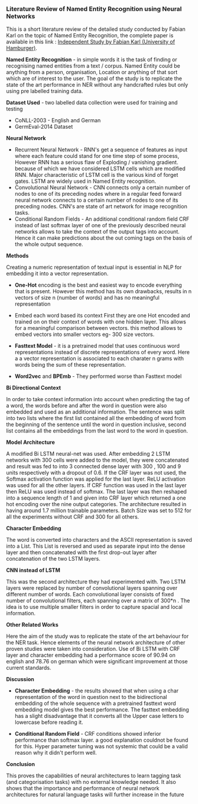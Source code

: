 ### Literature Review of Named Entity Recognition using Neural Networks 

This is a short literature review of the detailed study conducted by Fabian Karl on the topic of Named Entity Recognition, the complete paper is available in this link :  [Independent Study by Fabian Karl (University of Hamburger)](https://www.inf.uni-hamburg.de/en/inst/ab/lt/teaching/independent-studies/201711-karl-ner-independent.pdf).

**Named Entity Recognition** - in simple words it is the task of finding or recognising named entities from a text / corpus. Named Entity could be anything from a person, organisation, Location or anything of that sort which are of interest to the user. The goal of the study is to replicate the state of the art  performance in NER without any handcrafted rules but only using pre labelled training data.

**Dataset Used** - two labelled data collection were used for training and testing

* CoNLL-2003 - English and German
* GermEval-2014 Dataset

**Neural Network** 

* Recurrent Neural Network - RNN's get a sequence of features as input where each feature could stand for one time step of some process, However RNN has a serious flaw of Exploding / vanishing gradient. because of which we have considered LSTM cells which are modified RNN. Major characteristic of LSTM cell is the various kind of forget gates. LSTM are widely used in Named Entity recognition.
* Convolutional Neural Network - CNN connects only a certain number of  nodes to one of its preceding nodes where in a regular feed forward neural network connects to a certain number of nodes to one of its preceding nodes.  CNN's are state of art network for image recognition tasks.
* Conditional Random Fields - An additional conditional random field CRF instead of last softmax layer of one of the previously  described  neural networks allows to take the context of the output tags into account. Hence it can make predictions about the out coming tags on the basis of the whole output sequence.

**Methods**

Creating a numeric representation of textual input is essential in NLP for embedding it into a vector representation. 

* **One-Hot** encoding is the best and easiest way to encode everything that is present. However this method has its own drawbacks, results in n vectors of size n (number of words) and has no meaningful representation

* Embed each word based its context First they are one Hot encoded and trained on on their context of words  with one hidden layer. This allows for a meaningful comparison between vectors. this method allows to embed vectors into smaller vectors eg- 300 size vectors.

* **Fasttext Model** -  it is a pretrained model that uses continuous word representations instead of discrete representations of every word. Here a a vector representation is associated to each charater n grams with words being the sum of these representation.

* **Word2vec** and **BPEmb** - They performed worse than Fasttext model

**Bi Directional Context** 

In order to take context information into account when predicting  the tag of a word, the words before and after the word in question were also embedded and used as an additional  information. The sentence was split into two lists where the first list contained all the embedding of word from the beginning of the sentence until the word in question inclusive, second list contains all the embeddings from the last word to the word in question. 

**Model Architecture** 

A modified Bi LSTM neural-net was used. After embedding  2 LSTM networks with 300 cells were added to the model, they were concatenated and result was fed to into 3 connected dense layer with 300 , 100 and 9 units respectively with a dropout of 0.6. If the CRF layer was not used, the Softmax activation function was applied for the last layer. ReLU activation was used for all the other layers. If CRF function was used in the last layer then ReLU was used instead of softmax. The last layer was then reshaped into a sequence length of 1 and given into CRF layer which returned a one hot encoding over the nine  output categories. The architecture resulted in having around 1.7 million trainable parameters. Batch Size was set to 512  for all the experiments  without CRF and 300 for all others.

**Character Embedding**

The word is converted into characters and the ASCII representation is saved into a List. This List is reversed and used as separate input into the dense layer and then concatenated  with the first drop-out layer after concatenation of the two LSTM layers.

**CNN instead of LSTM** 

This was the second architecture they had experimented with. Two LSTM layers were replaced by number of convolutional layers spanning over different number of words. Each convolutional layer consists of fixed number of convolutional filters, each spanning over a matrix of 300*n . The idea is to use multiple smaller filters in order to  capture spacial and local information.

**Other Related Works**

Here the aim of the study was to replicate the state of the art behaviour for the NER task. Hence elements of the neural network architecture of other proven studies were taken into consideration. Use of Bi LSTM with CRF layer and character embedding had a performance score of 90.94 on english and 78.76 on german which were significant improvement at those current standards.

**Discussion**

* **Character Embedding** - the results showed that when using a char representation of the word in question next to the bidirectional embedding of the whole sequence with a pretrained fasttext word embedding model gives the best performance. The fasttext embedding has a slight disadvantage that it converts all the Upper case letters to lowercase before reading it.

* **Conditional Random Field** - CRF conditions showed inferior performance than softmax layer. a good explanation couldnot be found for this. Hyper parameter tuning was not systemic that could be a valid reason why it didn't perform well.

**Conclusion**

This proves the capabilities of neural architectures to learn tagging task (and categorisation tasks) with no external knowledge needed. It also shows that the importance and performance  of neural network architectures for  natural language tasks will further increase in the future




